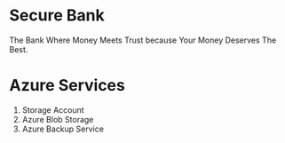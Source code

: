 # Secure Bank
The Bank Where Money Meets Trust because Your Money Deserves The Best.
# Azure Services
1. Storage Account
2. Azure Blob Storage
3. Azure Backup Service
